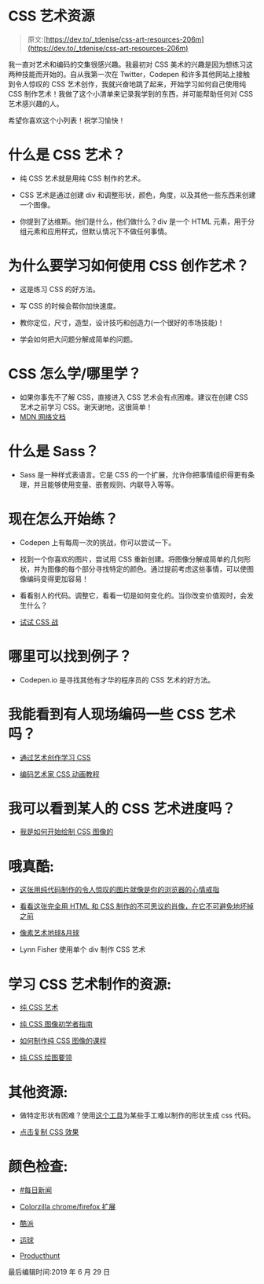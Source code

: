 # CSS 艺术资源

> 原文:[https://dev.to/_tdenise/css-art-resources-206m](https://dev.to/_tdenise/css-art-resources-206m)

我一直对艺术和编码的交集很感兴趣。我最初对 CSS 美术的兴趣是因为想练习这两种技能而开始的。自从我第一次在 Twitter，Codepen 和许多其他网站上接触到令人惊叹的 CSS 艺术创作，我就兴奋地跳了起来，开始学习如何自己使用纯 CSS 制作艺术！我做了这个小清单来记录我学到的东西，并可能帮助任何对 CSS 艺术感兴趣的人。

希望你喜欢这个小列表！祝学习愉快！

# [](#what-is-css-art)什么是 CSS 艺术？

*   纯 CSS 艺术就是用纯 CSS 制作的艺术。

*   CSS 艺术是通过创建 div 和调整形状，颜色，角度，以及其他一些东西来创建一个图像。

*   你提到了达维斯。他们是什么，他们做什么？div 是一个 HTML 元素，用于分组元素和应用样式，但默认情况下不做任何事情。

# [](#why-learn-how-to-create-art-using-css)为什么要学习如何使用 CSS 创作艺术？

*   这是练习 CSS 的好方法。

*   写 CSS 的时候会帮你加快速度。

*   教你定位，尺寸，造型，设计技巧和创造力(一个很好的市场技能)！

*   学会如何把大问题分解成简单的问题。

# CSS 怎么学/哪里学？

*   如果你事先不了解 CSS，直接进入 CSS 艺术会有点困难。建议在创建 CSS 艺术之前学习 CSS。谢天谢地，这很简单！
*   [MDN 网络文档](https://developer.mozilla.org/en-US/docs/Web/CSS)

# [](#what-is-sass)什么是 Sass？

*   Sass 是一种样式表语言。它是 CSS 的一个扩展，允许你把事情组织得更有条理，并且能够使用变量、嵌套规则、内联导入等等。

# [](#how-can-you-start-practicing-now)现在怎么开始练？

*   Codepen 上有每周一次的挑战，你可以尝试一下。

*   找到一个你喜欢的图片，尝试用 CSS 重新创建。将图像分解成简单的几何形状，并为图像的每个部分寻找特定的颜色。通过提前考虑这些事情，可以使图像编码变得更加容易！

*   看看别人的代码。调整它，看看一切是如何变化的。当你改变价值观时，会发生什么？

*   [试试 CSS 战](https://cssbattle.dev/)

# [](#where-can-you-find-examples)哪里可以找到例子？

*   Codepen.io 是寻找其他有才华的程序员的 CSS 艺术的好方法。

# [](#can-i-see-somebody-live-code-some-css-art)我能看到有人现场编码一些 CSS 艺术吗？

*   [通过艺术创作学习 CSS](https://dev.to/aspittel/learning-css-through-creating-art-54c0)

*   [编码艺术家 CSS 动画教程](https://www.youtube.com/watch?v=gA3Y_kKkrD4&list=PLNCevxogE3fjcsmPpyz1Ho9VyatKyJlgU)

# [](#can-i-see-somebodys-progress-with-css-art)我可以看到某人的 CSS 艺术进度吗？

*   [我是如何开始绘制 CSS 图像的](https://blog.prototypr.io/how-i-started-drawing-css-images-3fd878675c89)

# [](#oh-thats-really-cool)哦真酷:

*   [这张用纯代码制作的令人惊叹的图片就像是你的浏览器的心情戒指](https://motherboard.vice.com/en_us/article/9kgx7p/painting-made-with-code-html-pure-css-browser-art-diana-smith)

*   [看看这张完全用 HTML 和 CSS 制作的不可思议的肖像，在它不可避免地坏掉之前](http://digg.com/2018/purecss-francine)

*   [像素艺术地球&月球](https://codepen.io/pavlovsk/pen/vbMrPW)

*   Lynn Fisher 使用单个 div 制作 CSS 艺术

# [](#resources-for-learning-how-to-make-css-art)学习 CSS 艺术制作的资源:

*   [纯 CSS 艺术](https://medium.com/on-learning-new-things/pure-css-art-a42245a20a1c)

*   [纯 CSS 图像初学者指南](https://medium.com/coding-artist/a-beginners-guide-to-pure-css-images-ef9a5d069dd2)

*   [如何制作纯 CSS 图像的课程](https://coding-artist.teachable.com/p/how-to-make-pure-css-images)

*   [纯 CSS 绘图要领](http://diana-adrianne.com/how/#_)

# [](#other-resources)其他资源:

*   做特定形状有困难？使用[这个工具](https://bennettfeely.com/clippy/)为某些手工难以制作的形状生成 css 代码。

*   [点击复制 CSS 效果](https://cssfx.dev/)

# [](#color-inspo)颜色检查:

*   [#每日新闻](https://twitter.com/hashtag/dailycssimages?src=hash)

*   [Colorzilla chrome/firefox 扩展](https://www.colorzilla.com/)

*   [酷派](https://coolors.co/)

*   [运球](https://dribbble.com/)

*   [Producthunt](https://www.producthunt.com/)

最后编辑时间:2019 年 6 月 29 日